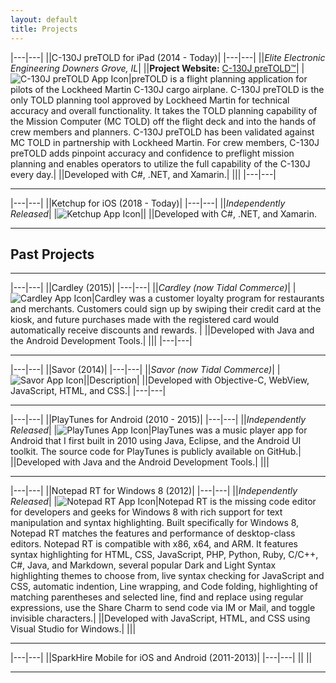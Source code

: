 ```yaml
---
layout: default
title: Projects
---
```



|---|---|
||C-130J preTOLD for iPad (2014 - Today)|
|---|---|
||_Elite Electronic Engineering Downers Grove, IL_|
||__Project Website:__ [C-130J preTOLD™](https://www.elitetest.com/engineering-services/aviation-software-services/c-130-pretold)|
|![C-130J preTOLD App Icon](/assets/images/projects/pretold/pretold-app-icon-96.png)|preTOLD is a flight planning application for pilots of the Lockheed Martin C-130J cargo airplane. C-130J preTOLD is the only TOLD planning tool approved by Lockheed Martin for technical accuracy and overall functionality. It takes the TOLD planning capability of the Mission Computer (MC TOLD) off the flight deck and into the hands of crew members and planners. C-130J preTOLD has been validated against MC TOLD in partnership with Lockheed Martin. For crew members, C-130J preTOLD adds pinpoint accuracy and confidence to preflight mission planning and enables operators to utilize the full capability of the C-130J every day.|
||Developed with C#, .NET, and Xamarin.|
||<a href="/assets/images/projects/pretold/screenshot-port-1.png"><img src="/assets/images/projects/pretold/screenshot-port-1.png" alt="" class="img-thumbnail img-ipad-port"></a><a href="/assets/images/projects/pretold/screenshot-port-2.png"><img src="/assets/images/projects/pretold/screenshot-port-2.png" alt="" class="img-thumbnail img-ipad-port"></a><a href="/assets/images/projects/pretold/screenshot-port-3.png"><img src="/assets/images/projects/pretold/screenshot-port-3.png" alt="" class="img-thumbnail img-ipad-port"></a><a href="/assets/images/projects/pretold/screenshot-port-4.png"><img src="/assets/images/projects/pretold/screenshot-port-4.png" alt="" class="img-thumbnail img-ipad-port"></a><a href="/assets/images/projects/pretold/screenshot-port-5.png"><img src="/assets/images/projects/pretold/screenshot-port-5.png" alt="" class="img-thumbnail img-ipad-port"></a><a href="/assets/images/projects/pretold/screenshot-port-6.png"><img src="/assets/images/projects/pretold/screenshot-port-6.png" alt="" class="img-thumbnail img-ipad-port"></a><a href="/assets/images/projects/pretold/screenshot-port-7.png"><img src="/assets/images/projects/pretold/screenshot-port-7.png" alt="" class="img-thumbnail img-ipad-port"></a><a href="/assets/images/projects/pretold/screenshot-port-8.png"><img src="/assets/images/projects/pretold/screenshot-port-8.png" alt="" class="img-thumbnail img-ipad-port"></a><a href="/assets/images/projects/pretold/screenshot-port-9.png"><img src="/assets/images/projects/pretold/screenshot-port-9.png" alt="" class="img-thumbnail img-ipad-port"></a><a href="/assets/images/projects/pretold/screenshot-port-10.png"><img src="/assets/images/projects/pretold/screenshot-port-10.png" alt="" class="img-thumbnail img-ipad-port"></a><a href="/assets/images/projects/pretold/screenshot-port-11.png"><img src="/assets/images/projects/pretold/screenshot-port-11.png" alt="" class="img-thumbnail img-ipad-port"></a><a href="/assets/images/projects/pretold/screenshot-port-12.png"><img src="/assets/images/projects/pretold/screenshot-port-12.png" alt="" class="img-thumbnail img-ipad-port"></a><a href="/assets/images/projects/pretold/screenshot-port-13.png"><img src="/assets/images/projects/pretold/screenshot-port-13.png" alt="" class="img-thumbnail img-ipad-port"></a><a href="/assets/images/projects/pretold/screenshot-port-14.png"><img src="/assets/images/projects/pretold/screenshot-port-14.png" alt="" class="img-thumbnail img-ipad-port"></a><a href="/assets/images/projects/pretold/screenshot-port-15.png"><img src="/assets/images/projects/pretold/screenshot-port-15.png" alt="" class="img-thumbnail img-ipad-port"></a>|
|---|---|

---

|---|---|
||Ketchup for iOS (2018 - Today)|
|---|---|
||_Independently Released_|
|![Ketchup App Icon](/assets/images/projects/ketchup/ketchup-app-icon-96.png)||
||Developed with C#, .NET, and Xamarin.

---

## Past Projects

---

|---|---|
||Cardley (2015)|
|---|---|
||_Cardley (now Tidal Commerce)_|
|![Cardley App Icon](/assets/images/projects/cardley/cardley-app-icon-96.png)|Cardley was a customer loyalty program for restaurants and merchants. Customers could sign up by swiping their credit card at the kiosk, and future purchases made with the registered card would automatically receive discounts and rewards. |
||Developed with Java and the Android Development Tools.|
||<a href="/assets/images/projects/cardley/cardley-screenshot-1.png"><img src="/assets/images/projects/cardley/cardley-screenshot-1.png" alt="" class="img-thumbnail img-kiosk-land"></a><a href="/assets/images/projects/cardley/cardley-screenshot-2.png"><img src="/assets/images/projects/cardley/cardley-screenshot-2.png" alt="" class="img-thumbnail img-kiosk-land"></a><a href="/assets/images/projects/cardley/cardley-screenshot-3.png"><img src="/assets/images/projects/cardley/cardley-screenshot-3.png" alt="" class="img-thumbnail img-kiosk-land"></a><a href="/assets/images/projects/cardley/cardley-screenshot-4.png"><img src="/assets/images/projects/cardley/cardley-screenshot-4.png" alt="" class="img-thumbnail img-kiosk-land"></a><a href="/assets/images/projects/cardley/cardley-screenshot-5.png"><img src="/assets/images/projects/cardley/cardley-screenshot-5.png" alt="" class="img-thumbnail img-kiosk-land"></a><a href="/assets/images/projects/cardley/cardley-screenshot-6.png"><img src="/assets/images/projects/cardley/cardley-screenshot-6.png" alt="" class="img-thumbnail img-kiosk-land"></a>|
|---|---|

---

|---|---|
||Savor (2014)|
|---|---|
||_Savor (now Tidal Commerce)_|
|![Savor App Icon](/assets/images/projects/savor-app-icon-96.png)||Description|
||Developed with Objective-C, WebView, JavaScript, HTML, and CSS.|
|---|---|

---

|---|---|
||PlayTunes for Android (2010 - 2015)|
|---|---|
||_Independently Released_|
|![PlayTunes App Icon](/assets/images/projects/playtunes/playtunes3-app-icon-96.png)|PlayTunes was a music player app for Android that I first built in 2010 using Java, Eclipse, and the Android UI toolkit. The source code for PlayTunes is publicly available on GitHub.|
||Developed with Java and the Android Development Tools.|
||<a href="/assets/images/projects/playtunes/screenshot-1.png"><img src="/assets/images/projects/playtunes/screenshot-1.png" alt="" class="img-thumbnail img-android-port"></a><a href="/assets/images/projects/playtunes/screenshot-2.png"><img src="/assets/images/projects/playtunes/screenshot-2.png" alt="" class="img-thumbnail img-android-port"></a><a href="/assets/images/projects/playtunes/screenshot-3.png"><img src="/assets/images/projects/playtunes/screenshot-3.png" alt="" class="img-thumbnail img-android-port"></a><a href="/assets/images/projects/playtunes/screenshot-4.png"><img src="/assets/images/projects/playtunes/screenshot-4.png" alt="" class="img-thumbnail img-android-port"></a><a href="/assets/images/projects/playtunes/screenshot-5.png"><img src="/assets/images/projects/playtunes/screenshot-5.png" alt="" class="img-thumbnail img-android-port"></a><a href="/assets/images/projects/playtunes/screenshot-6.png"><img src="/assets/images/projects/playtunes/screenshot-6.png" alt="" class="img-thumbnail img-android-port"></a><a href="/assets/images/projects/playtunes/screenshot-7.png"><img src="/assets/images/projects/playtunes/screenshot-7.png" alt="" class="img-thumbnail img-android-port"></a><a href="/assets/images/projects/playtunes/screenshot-8.png"><img src="/assets/images/projects/playtunes/screenshot-8.png" alt="" class="img-thumbnail img-android-port"></a>|

---

|---|---|
||Notepad RT for Windows 8 (2012)|
|---|---|
||_Independently Released_|
|![Notepad RT App Icon](/assets/images/projects/notepadrt/notepadrt-app-icon-96.png)|Notepad RT is the missing code editor for developers and geeks for Windows 8 with rich support for text manipulation and syntax highlighting. Built specifically for Windows 8, Notepad RT matches the features and performance of desktop-class editors. Notepad RT is compatible with x86, x64, and ARM. It features syntax highlighting for HTML, CSS, JavaScript, PHP, Python, Ruby, C/C++, C#, Java, and Markdown, several popular Dark and Light Syntax highlighting themes to choose from, live syntax checking for JavaScript and CSS, automatic indention, Line wrapping, and Code folding, highlighting of matching parentheses and selected line, find and replace using regular expressions, use the Share Charm to send code via IM or Mail, and toggle invisible characters.|
||Developed with JavaScript, HTML, and CSS using Visual Studio for Windows.|
||<a href="/assets/images/projects/notepadrt/notepadrt-screenshot1.jpg"><img src="/assets/images/projects/notepadrt/notepadrt-screenshot1.jpg" alt="" class="img-thumbnail img-windows-land"></a><a href="/assets/images/projects/notepadrt/notepadrt-screenshot2.jpg"><img src="/assets/images/projects/notepadrt/notepadrt-screenshot2.jpg" alt="" class="img-thumbnail img-windows-land"></a>|

---

|---|---|
||SparkHire Mobile for iOS and Android (2011-2013)|
|---|---|
||
||

---

